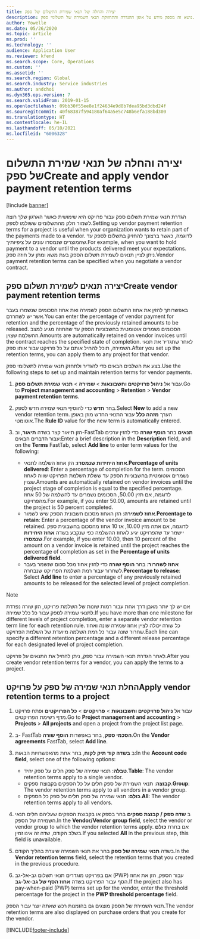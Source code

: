 ```yaml
---
title: יצירה והחלה של תנאי שמירת התשלום של ספק
description: נושא זה מספק מידע על אופן ההגדרה והתחזוקת תנאי השמירה של תשלומי ספק.
author: Yowelle
ms.date: 05/26/2020
ms.topic: article
ms.prod: ''
ms.technology: ''
audience: Application User
ms.reviewer: kfend
ms.search.scope: Core, Operations
ms.custom: ''
ms.assetid: ''
ms.search.region: Global
ms.search.industry: Service industries
ms.author: andchoi
ms.dyn365.ops.version: 7
ms.search.validFrom: 2019-01-15
ms.openlocfilehash: 09bb30f55ee8e1f24634e9d8b7dea95bd3dbd24f
ms.sourcegitcommit: 40f68387f594180af64a5e5c748b6efa188bd300
ms.translationtype: HT
ms.contentlocale: he-IL
ms.lasthandoff: 05/10/2021
ms.locfileid: "6006328"
---
```

# <a name="create-and-apply-vendor-payment-retention-terms"></a><span data-ttu-id="3e059-103">יצירה והחלה של תנאי שמירת התשלום של ספק</span><span class="sxs-lookup"><span data-stu-id="3e059-103">Create and apply vendor payment retention terms</span></span>

[!include [banner](../includes/banner.md)] 

<span data-ttu-id="3e059-104">הגדרת תנאי שמירת תשלום ספק עבור פרויקט היא שימושית כאשר הארגון שלך רוצה לשמור חלק מהתשלומים ששולמו לספק.</span><span class="sxs-lookup"><span data-stu-id="3e059-104">Setting up vendor payment retention terms for a project is useful when your organization wants to retain part of the payments made to a vendor.</span></span> <span data-ttu-id="3e059-105">לדוגמה, כאשר ברצונך להחזיק בתשלום לספק עד שהמוצרים שנמסרו עונים על ציפיותיך.</span><span class="sxs-lookup"><span data-stu-id="3e059-105">For example, when you want to hold payment to a vendor until the products delivered meet your expectations.</span></span> <span data-ttu-id="3e059-106">ניתן לציין תנאים לשמירת תשלום הספק בעת משא ומתן על חוזה ספק.</span><span class="sxs-lookup"><span data-stu-id="3e059-106">Vendor payment retention terms can be specified when you negotiate a vendor contract.</span></span>

## <a name="create-vendor-payment-retention-terms"></a><span data-ttu-id="3e059-107">יצירה תנאים לשמירת תשלום ספק</span><span class="sxs-lookup"><span data-stu-id="3e059-107">Create vendor payment retention terms</span></span>

<span data-ttu-id="3e059-108">באפשרותך להזין את אחוז התשלום הספק לשמירה ואת אחוז הסכומים שנשמרו בעבר אשר יש לשחררם.</span><span class="sxs-lookup"><span data-stu-id="3e059-108">You can enter the percentage of vendor payment for retention and the percentage of the previously retained amounts to be released.</span></span> <span data-ttu-id="3e059-109">הסכומים נשמרים אוטומטית בחשבוניות הספק עד שהחוזה מגיע למצב ההשלמה שצוין.</span><span class="sxs-lookup"><span data-stu-id="3e059-109">Amounts are automatically retained on vendor invoices until the contract reaches the specified state of completion.</span></span> <span data-ttu-id="3e059-110">לאחר שתגדיר את תנאי השמירה, תוכל להחיל אותם על כל פרויקט עבור אותו ספק.</span><span class="sxs-lookup"><span data-stu-id="3e059-110">After you set up the retention terms, you can apply them to any project for that vendor.</span></span>

<span data-ttu-id="3e059-111">בצע את השלבים הבאים כדי להגדיר ולתחזק תנאי שמירה לתשלומי ספק.</span><span class="sxs-lookup"><span data-stu-id="3e059-111">Use the following steps to set up and maintain retention terms for vendor payments.</span></span> 

1. <span data-ttu-id="3e059-112">עבור אל **ניהול פרויקטים וחשבונאות** > **שמירה** > **תנאי שמירת תשלום ספק**.</span><span class="sxs-lookup"><span data-stu-id="3e059-112">Go to **Project management and accounting** > **Retention** > **Vendor payment retention terms**.</span></span>
2. <span data-ttu-id="3e059-113">בחר **חדש** כדי להוסיף תנאי שמירה חדש לספק.</span><span class="sxs-lookup"><span data-stu-id="3e059-113">Select **New** to add a new vendor retention term.</span></span> <span data-ttu-id="3e059-114">הערך **מזהה כלל** עבור התנאי החדש מוזן באופן אוטומטי.</span><span class="sxs-lookup"><span data-stu-id="3e059-114">The **Rule ID** value for the new term is automatically entered.</span></span> 
3. <span data-ttu-id="3e059-115">הזן תיאור קצר בשדה **תיאור**, וב-FastTab **תנאים** בחר **הוסף שורה** כדי להזין ערכים עבור הדברים הבאים:</span><span class="sxs-lookup"><span data-stu-id="3e059-115">Enter a brief description in the **Description** field, and on the **Terms** FastTab, select **Add line** to enter term values for the following:</span></span>

   - <span data-ttu-id="3e059-116">**אחוז היחידות שנמסרו**: הזן אחוז השלמה לתנאי.</span><span class="sxs-lookup"><span data-stu-id="3e059-116">**Percentage of units delivered**: Enter a percentage of completion for the term.</span></span> <span data-ttu-id="3e059-117">הסכומים נשמרים אוטומטית בחשבוניות הספק עד ששלת השלמת הפרויקט שווה לאחוז שצוין.</span><span class="sxs-lookup"><span data-stu-id="3e059-117">Amounts are automatically retained on vendor invoices until the project stage of completion is equal to the specified percentage.</span></span> <span data-ttu-id="3e059-118">לדוגמה, אם תזין 50.00, הסכומים נשמרים עד להשלמה של 50 אחוז מהפרויקט.</span><span class="sxs-lookup"><span data-stu-id="3e059-118">For example, if you enter 50.00, amounts are retained until the project is 50 percent completed.</span></span>
   - <span data-ttu-id="3e059-119">**אחוז לשמירה**: הזן האחוז מסכום חשבונית הספק שיש לשמור.</span><span class="sxs-lookup"><span data-stu-id="3e059-119">**Percentage to retain**: Enter a percentage of the vendor invoice amount to be retained.</span></span> <span data-ttu-id="3e059-120">לדוגמה, אם אתה מזין 10.00, אז 10 אחוז מהסכום בחשבונית ספק יישמר עד שהפרויקט יגיע לאחוז ההשלמה כפי שנקבע בשדה **אחוז היחידות שנמסרו**.</span><span class="sxs-lookup"><span data-stu-id="3e059-120">For example, if you enter 10.00, then 10 percent of the amount on a vendor invoice is retained until the project reaches the percentage of completion as set in the **Percentage of units delivered field**.</span></span>
   - <span data-ttu-id="3e059-121">**אחוז לשחרור**: בחר **הוסף שורה** כדי להזין אחוז מכל סכום שנשמר בעבר לשחרור עבור רמת השלמת הפרויקט שנבחרה.</span><span class="sxs-lookup"><span data-stu-id="3e059-121">**Percentage to release**: Select **Add line** to enter a percentage of any previously retained amounts to be released for the selected level of project completion.</span></span>

> [!NOTE]
> <span data-ttu-id="3e059-122">אם יש לך יותר מאבן דרך אחת עבור רמות שונות של השלמת פרויקט, הזן שורה נפרדת לתנאי שמירה לספק עבור כל כלל שמירה.</span><span class="sxs-lookup"><span data-stu-id="3e059-122">If you have more than one milestone for different levels of project completion, enter a separate vendor retention term line for each retention rule.</span></span> <span data-ttu-id="3e059-123">כל שורה יכולה לציין אחוז שמירה שונה ואחוז שחרור שונה עבור כל רמת השלמה מיועדת של השלמת הפרויקט.</span><span class="sxs-lookup"><span data-stu-id="3e059-123">Each line can specify a different retention percentage and a different release percentage for each designated level of project completion.</span></span>

<span data-ttu-id="3e059-124">לאחר הגדרת תנאי השמירה עבור ספק, ניתן להחיל את התנאים על פרויקט.</span><span class="sxs-lookup"><span data-stu-id="3e059-124">After you create vendor retention terms for a vendor, you can apply the terms to a project.</span></span>

## <a name="apply-vendor-retention-terms-to-a-project"></a><span data-ttu-id="3e059-125">החלת תנאי שמירה של ספק על פרויקט</span><span class="sxs-lookup"><span data-stu-id="3e059-125">Apply vendor retention terms to a project</span></span>

1. <span data-ttu-id="3e059-126">עבור אל **ניהול פרויקטים וחשבונאות** > **פרויקטים** > **כל הפרויקטים** ופתח פרויקט מדף רשימת הפרויקטים.</span><span class="sxs-lookup"><span data-stu-id="3e059-126">Go to **Project management and accounting** > **Projects** > **All projects** and open a project from the project list page.</span></span>
2. <span data-ttu-id="3e059-127">ב- FastTab **הסכמי ספק**, בחר באפשרות **הוסף שורה**.</span><span class="sxs-lookup"><span data-stu-id="3e059-127">On the **Vendor agreements** FastTab, select **Add line**.</span></span>
3. <span data-ttu-id="3e059-128">ב **‏‫בשדה קוד תיק לקוח‬**, בחר אחת מהאפשרויות הבאות:</span><span class="sxs-lookup"><span data-stu-id="3e059-128">In the **Account code field**, select one of the following options:</span></span> 

   - <span data-ttu-id="3e059-129">**טבלה**: תנאי שמירה של ספק חלים על ספק יחיד.</span><span class="sxs-lookup"><span data-stu-id="3e059-129">**Table**: The vendor retention terms apply to a single vendor.</span></span>
   - <span data-ttu-id="3e059-130">**קבוצה**: תנאי השמירת של ספק חלים על כל הספקים בקבוצת ספקים.</span><span class="sxs-lookup"><span data-stu-id="3e059-130">**Group**: The vendor retention terms apply to all vendors in a vendor group.</span></span>
   - <span data-ttu-id="3e059-131">**כולם**: תנאי שמירה של ספק חלים על ספק כל הספקים.</span><span class="sxs-lookup"><span data-stu-id="3e059-131">**All**: The vendor retention terms apply to all vendors.</span></span>

4. <span data-ttu-id="3e059-132">ב **שדה ספק / קבוצת ספקים** בחר בספק או בקבוצת הספקים שעליהם חלים תנאי השמירה של הספק.</span><span class="sxs-lookup"><span data-stu-id="3e059-132">In the **Vendor/Vendor group field**, select the vendor or vendor group to which the vendor retention terms apply.</span></span> <span data-ttu-id="3e059-133">אם בחרת **כולם** בשלב הקודם, שדה זה אינו זמין.</span><span class="sxs-lookup"><span data-stu-id="3e059-133">If you selected **All** in the previous step, this field is unavailable.</span></span>
5. <span data-ttu-id="3e059-134">בשדה **תנאי שמירה של ספק** בחר את תנאי השמירה שיצרת בהליך הקודם.</span><span class="sxs-lookup"><span data-stu-id="3e059-134">In the **Vendor retention terms** field, select the retention terms that you created in the previous procedure.</span></span>
6. <span data-ttu-id="3e059-135">אם בפרויקט מוגדרים תנאי תשלום גב-אל-גב (PWP) עבור הספק, הזן את אחוז הסף עבור הפרויקט בשדה **אחוז הסף של גב-אל-גב**.</span><span class="sxs-lookup"><span data-stu-id="3e059-135">If the project also has pay-when-paid (PWP) terms set up for the vendor, enter the threshold percentage for the project in the **PWP threshold percentage** field.</span></span>

<span data-ttu-id="3e059-136">תנאי השמירת של הספק מוצגים גם בהזמנות רכש שאתה יוצר עבור הספק.</span><span class="sxs-lookup"><span data-stu-id="3e059-136">The vendor retention terms are also displayed on purchase orders that you create for the vendor.</span></span>


[!INCLUDE[footer-include](../includes/footer-banner.md)]